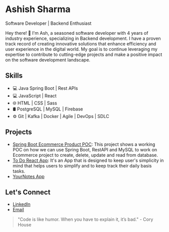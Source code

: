 # Ashish Sharma
Software Developer | Backend Enthusiast

 Hey there! 👋 I'm Ash, a seasoned software developer with 4 years of industry experience, specializing in Backend development. I have a proven track record of creating innovative solutions that enhance efficiency and user experience in the digital world. My goal is to continue leveraging my expertise to contribute to cutting-edge projects and make a positive impact on the software development landscape.

  ## Skills
- 💻 Java Spring Boot | Rest APIs
- 💻 JavaScript | React 
- 🌐 HTML | CSS | Sass
- 🛢️ PostgreSQL | MySQL | Firebase
- ⚙️ Git | Kafka | Docker | Agile | DevOps | SDLC

## Projects
- [Spring Boot Ecommerce Product POC](https://github.com/AshishSharma1221/SpringBoot-EcommerceProduct-POC): This project shows a working POC on how we can use Spring Boot, RestAPI and MySQL to work on Ecommerce project to create, delete, update and read from database.
- [To Do React App](https://github.com/AshishSharma1221/TodoApp): It's an App that is designed to keep user's simplicity in mind that helps users to simplify and to keep track their daily basis tasks.
- [YourNotes App](https://github.com/AshishSharma1221/NoteTakingApp)

## Let's Connect
- [LinkedIn](https://www.linkedin.com/in/ashish-sharma-shiv786)
- [Email](mailto:a_sharma200262@fanshaweonline.ca)

> "Code is like humor. When you have to explain it, it’s bad." - Cory House


<!---
AshishSharma1221/AshishSharma1221 is a ✨ special ✨ repository because its `README.md` (this file) appears on your GitHub profile.
You can click the Preview link to take a look at your changes.
--->
